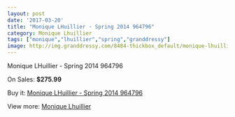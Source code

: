 ```yaml
---
layout: post
date: '2017-03-20'
title: "Monique LHuillier - Spring 2014 964796"
category: Monique Lhuillier
tags: ["monique","lhuillier","spring","granddressy"]
image: http://img.granddressy.com/8484-thickbox_default/monique-lhuillier-spring-2014-964796.jpg
---
```

Monique LHuillier - Spring 2014 964796

On Sales: **$275.99**
<a href="https://www.granddressy.com/en/monique-lhuillier/7714-monique-lhuillier-spring-2014-964796.html"><amp-img layout="responsive" width="600" height="600" src="//img.granddressy.com/8484-thickbox_default/monique-lhuillier-spring-2014-964796.jpg" alt="Monique LHuillier - Spring 2014 964796 0" /></a>

Buy it: [Monique LHuillier - Spring 2014 964796](https://www.granddressy.com/en/monique-lhuillier/7714-monique-lhuillier-spring-2014-964796.html "Monique LHuillier - Spring 2014 964796")

View more: [Monique Lhuillier](https://www.granddressy.com/en/18-monique-lhuillier "Monique Lhuillier")